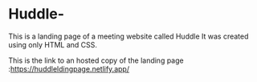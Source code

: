 # Huddle-

This is a landing page of a meeting website called Huddle
It was created using only HTML and CSS.

This is the link to an hosted copy of the landing page :https://huddleldingpage.netlify.app/
